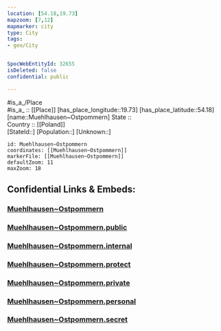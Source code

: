 ```yaml
---
location: [54.18,19.73] 
mapzoom: [7,12] 
mapmarker: city 
type: City
tags:
- geo/City


SpocWebEntityId: 32655
isDeleted: false
confidential: public

---
```

#is_a_/Place  
#is_a_ :: [[Place]] 
[has_place_longitude::19.73] 
[has_place_latitude::54.18] 
[name::Muehlhausen~Ostpommern] 
State ::  
Country :: [[Poland]]  
[StateId::] 
[Population::] 
[Unknown::] 


```leaflet
id: Muehlhausen~Ostpommern
coordinates: [[Muehlhausen~Ostpommern]] 
markerFile: [[Muehlhausen~Ostpommern]] 
defaultZoom: 11 
maxZoom: 18
```


## Confidential Links & Embeds: 

### [Muehlhausen~Ostpommern](/_Standards/Earth/Continent/Europe/Europe~East/Poland/Provinces~Poland/Warmian-Masurian/City/Muehlhausen~Ostpommern.md) 

### [Muehlhausen~Ostpommern.public](/_public/Earth/Continent/Europe/Europe~East/Poland/Provinces~Poland/Warmian-Masurian/City/Muehlhausen~Ostpommern.public.md) 

### [Muehlhausen~Ostpommern.internal](/_internal/Earth/Continent/Europe/Europe~East/Poland/Provinces~Poland/Warmian-Masurian/City/Muehlhausen~Ostpommern.internal.md) 

### [Muehlhausen~Ostpommern.protect](/_protect/Earth/Continent/Europe/Europe~East/Poland/Provinces~Poland/Warmian-Masurian/City/Muehlhausen~Ostpommern.protect.md) 

### [Muehlhausen~Ostpommern.private](/_private/Earth/Continent/Europe/Europe~East/Poland/Provinces~Poland/Warmian-Masurian/City/Muehlhausen~Ostpommern.private.md) 

### [Muehlhausen~Ostpommern.personal](/_personal/Earth/Continent/Europe/Europe~East/Poland/Provinces~Poland/Warmian-Masurian/City/Muehlhausen~Ostpommern.personal.md) 

### [Muehlhausen~Ostpommern.secret](/_secret/Earth/Continent/Europe/Europe~East/Poland/Provinces~Poland/Warmian-Masurian/City/Muehlhausen~Ostpommern.secret.md)


